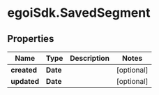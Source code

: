 # egoiSdk.SavedSegment

## Properties
Name | Type | Description | Notes
------------ | ------------- | ------------- | -------------
**created** | **Date** |  | [optional] 
**updated** | **Date** |  | [optional] 


